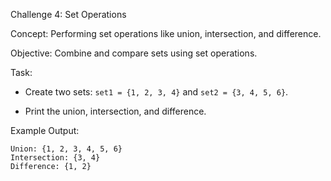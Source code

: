 Challenge 4: Set Operations  

Concept:   Performing set operations like union, intersection, and difference.

Objective:   Combine and compare sets using set operations.

Task:  
- Create two sets: `set1 = {1, 2, 3, 4}` and `set2 = {3, 4, 5, 6}`.

- Print the union, intersection, and difference.

Example Output:  

```
Union: {1, 2, 3, 4, 5, 6}
Intersection: {3, 4}
Difference: {1, 2}
```
